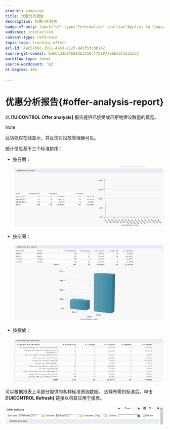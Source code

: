 ```yaml
---
product: campaign
title: 优惠分析报告
description: 优惠分析报告
badge-v7-only: label="v7" type="Informative" tooltip="Applies to Campaign Classic v7 only"
audience: interaction
content-type: reference
topic-tags: tracking-offers
exl-id: 44c57b0c-3561-4943-812f-945f5fcbb142
source-git-commit: 8debcd3d8fb883b3316cf75187a86bebf15a1d31
workflow-type: tm+mt
source-wordcount: '82'
ht-degree: 10%

---
```


# 优惠分析报告{#offer-analysis-report}



此 **[!UICONTROL Offer analysis]** 报告提供已接受或已拒绝建议数量的概览。

>[!NOTE]
>
>此功能仅在线显示，并且仅对投放管理器可见。

统计信息基于三个标准排序：

* 按日期：

   ![](assets/offer_report_perdate.png)

* 按空间：

   ![](assets/offer_report_perspaces.png)

* 按投放：

   ![](assets/offer_report_perdeliveries.png)

可以根据报表上半部分提供的各种标准筛选数据。 选择所需的标准后，单击 **[!UICONTROL Refresh]** 链接以将其应用于报表。

![](assets/offer_report_criteria.png)
